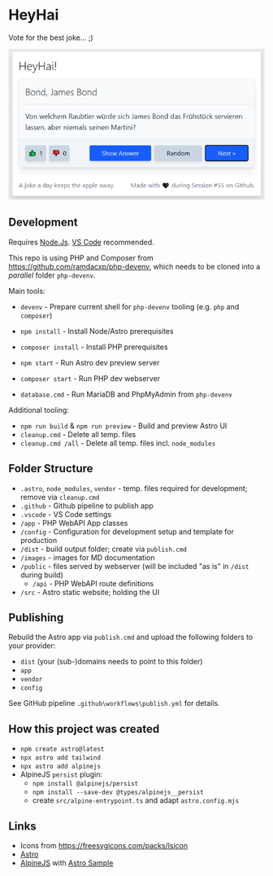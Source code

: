 # HeyHai

Vote for the best joke... ;)

![Screenshot](images/screenshot.png)

## Development

Requires [Node.Js](https://nodejs.org/en/download).
[VS Code](https://code.visualstudio.com) recommended.

This repo is using PHP and Composer from <https://github.com/ramdacxp/php-devenv>, which needs to be cloned into a _parallel_ folder `php-devenv`.

Main tools:

* `devenv` - Prepare current shell for `php-devenv` tooling (e.g. `php` and `composer`)
* `npm install` - Install Node/Astro prerequisites
* `composer install` - Install PHP prerequisites

* `npm start` - Run Astro dev preview server
* `composer start` - Run PHP dev webserver
* `database.cmd` - Run MariaDB and PhpMyAdmin from `php-devenv`

Additional tooling:

* `npm run build` & `npm run preview` - Build and preview Astro UI
* `cleanup.cmd` - Delete all temp. files
* `cleanup.cmd /all` - Delete all temp. files incl. `node_modules`

## Folder Structure

* `.astro`, `node_modules`, `vendor` - temp. files required for development; remove via `cleanup.cmd`
* `.github` - Github pipeline to publish app
* `.vscode` - VS Code settings
* `/app` - PHP WebAPI App classes
* `/config` - Configuration for development setup and template for production
* `/dist` - build output folder; create via `publish.cmd`
* `/images` - images for MD documentation
* `/public` - files served by webserver (will be included "as is" in `/dist` during build)
  * `/api` - PHP WebAPI route definitions
* `/src` - Astro static website; holding the UI

## Publishing

Rebuild the Astro app via `publish.cmd` and upload the following folders to your provider:

* `dist` (your (sub-)domains needs to point to this folder)
* `app`
* `vendor`
* `config`

See GitHub pipeline `.github\workflows\publish.yml` for details.

## How this project was created

* `npm create astro@latest`
* `npx astro add tailwind`
* `npx astro add alpinejs`
* AlpineJS `persist` plugin:
  * `npm install @alpinejs/persist`
  * `npm install --save-dev @types/alpinejs__persist`
  * create `src/alpine-entrypoint.ts` and adapt `astro.config.mjs`

## Links

* Icons from <https://freesvgicons.com/packs/lsicon>
* [Astro](https://docs.astro.build/)
* [AlpineJS](https://alpinejs.dev/start-here) with [Astro Sample](https://github.com/withastro/astro/tree/main/examples/framework-alpine)
